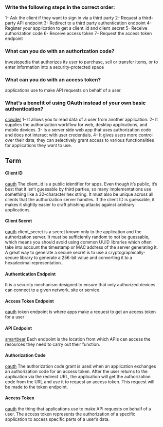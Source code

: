 ### Write the following steps in the correct order:


1- Ask the client if they want to sign in via a third party
2- Request a third-party API endpoint
3- Redirect to a third party authentication endpoint
4- Register your application to get a client_id and client_secret
5- Receive authorization code
6- Receive access token
7- Request the access token endpoint


### What can you do with an authorization code?


[investopedia](https://www.investopedia.com/terms/a/authorization-code.asp)
that authorizes its user to purchase, sell or transfer items, or to enter information into a security-protected space



### What can you do with an access token?


 applications use to make API requests on behalf of a user.


### What’s a benefit of using OAuth instead of your own basic authentication?


[clowder](https://www.clowder.com/post/why-your-organization-should-be-using-oauth-2.0)
1- It allows you to read data of a user from another application.
2- It supplies the authorization workflow for web, desktop applications, and mobile devices.
3- Is a server side web app that uses authorization code and does not interact with user credentials.
4- It gives users more control over their data; they can selectively grant access to various functionalities for applications they want to use.



## Term


#### Client ID


[oauth](https://www.oauth.com/oauth2-servers/client-registration/client-id-secret/)
The client_id is a public identifier for apps. Even though it’s public, it’s best that it isn’t guessable by third parties, so many implementations use something like a 32-character hex string. It must also be unique across all clients that the authorization server handles. If the client ID is guessable, it makes it slightly easier to craft phishing attacks against arbitrary applications.


#### Client Secret


[oauth](https://www.oauth.com/oauth2-servers/client-registration/client-id-secret/)
client_secret is a secret known only to the application and the authorization server. It must be sufficiently random to not be guessable, which means you should avoid using common UUID libraries which often take into account the timestamp or MAC address of the server generating it. A great way to generate a secure secret is to use a cryptographically-secure library to generate a 256-bit value and converting it to a hexadecimal representation.




#### Authentication Endpoint


It is a security mechanism designed to ensure that only authorized devices can connect to a given network, site or service.


#### Access Token Endpoint
[oauth](https://www.oauth.com/oauth2-servers/access-tokens/)
 token endpoint is where apps make a request to get an access token for a user
#### API Endpoint


[smartbear](https://smartbear.com/learn/performance-monitoring/api-endpoints/)
 Each endpoint is the location from which APIs can access the resources they need to carry out their function.



#### Authorization Code


[oauth](https://www.oauth.com/oauth2-servers/access-tokens/authorization-code-request/)
The authorization code grant is used when an application exchanges an authorization code for an access token. After the user returns to the application via the redirect URL, the application will get the authorization code from the URL and use it to request an access token. This request will be made to the token endpoint.


#### Access Token
[oauth](https://www.oauth.com/oauth2-servers/access-tokens/)
the thing that applications use to make API requests on behalf of a user. The access token represents the authorization of a specific application to access specific parts of a user’s data.
